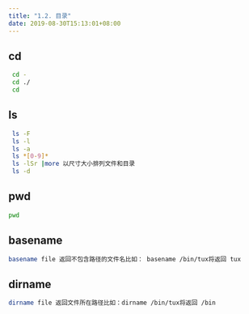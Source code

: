 ```yaml
---
title: "1.2. 目录"
date: 2019-08-30T15:13:01+08:00
---
```


## cd

```bash
 cd -
 cd ./
 cd
```

## ls

```bash
 ls -F
 ls -l
 ls -a
 ls *[0-9]*
 ls -lSr |more 以尺寸大小排列文件和目录 
 ls -d
```

## pwd

```bash
pwd
```

## basename

```bash
basename file 返回不包含路径的文件名比如： basename /bin/tux将返回 tux
```

## dirname

```bash
dirname file 返回文件所在路径比如：dirname /bin/tux将返回 /bin
```
